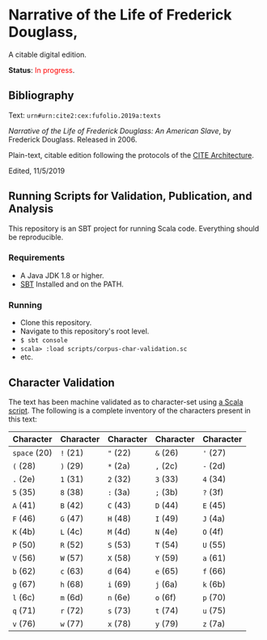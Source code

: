 # Narrative of the Life of Frederick Douglass,

A citable digital edition.

**Status**: <span style="color: red;">In progress</span>.

## Bibliography

Text: `urn#urn:cite2:cex:fufolio.2019a:texts`

*Narrative of the Life of Frederick Douglass: An American Slave*, by Frederick Douglass. Released in 2006.

Plain-text, citable edition following the protocols of the [CITE Architecture](http://cite-architecture.org).

Edited, 11/5/2019

## Running Scripts for Validation, Publication, and Analysis

This repository is an SBT project for running Scala code. Everything should be reproducible.

### Requirements

- A Java JDK 1.8 or higher.
- [SBT](https://www.scala-sbt.org) Installed and on the PATH.

### Running

- Clone this repository.
- Navigate to this repository's root level.
- `$ sbt console`
- `scala> :load scripts/corpus-char-validation.sc`
- etc.

## Character Validation

The text has been machine validated as to character-set using [a Scala script](https://github.com/Eumaeus/CSC-270-Work/blob/master/scripts/corpus-char-validate.sc). The following is a complete inventory of the characters present in this text:

| Character | Character | Character | Character | Character |
|-----------|-----------|-----------|-----------|-----------|
| `space` (20) | `!` (21) | `"` (22) | `&` (26) | `'` (27) |
| `(` (28) | `)` (29) | `*` (2a) | `,` (2c) | `-` (2d) |
| `.` (2e) | `1` (31) | `2` (32) | `3` (33) | `4` (34) |
| `5` (35) | `8` (38) | `:` (3a) | `;` (3b) | `?` (3f) |
| `A` (41) | `B` (42) | `C` (43) | `D` (44) | `E` (45) |
| `F` (46) | `G` (47) | `H` (48) | `I` (49) | `J` (4a) |
| `K` (4b) | `L` (4c) | `M` (4d) | `N` (4e) | `O` (4f) |
| `P` (50) | `R` (52) | `S` (53) | `T` (54) | `U` (55) |
| `V` (56) | `W` (57) | `X` (58) | `Y` (59) | `a` (61) |
| `b` (62) | `c` (63) | `d` (64) | `e` (65) | `f` (66) |
| `g` (67) | `h` (68) | `i` (69) | `j` (6a) | `k` (6b) |
| `l` (6c) | `m` (6d) | `n` (6e) | `o` (6f) | `p` (70) |
| `q` (71) | `r` (72) | `s` (73) | `t` (74) | `u` (75) |
| `v` (76) | `w` (77) | `x` (78) | `y` (79) | `z` (7a) |
